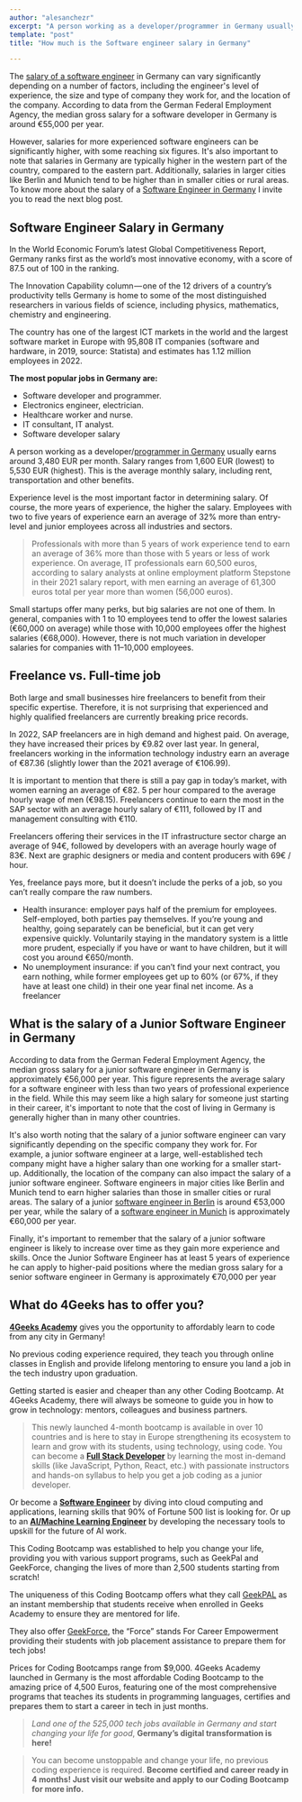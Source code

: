 ```yaml
---
author: "alesanchezr"
excerpt: "A person working as a developer/programmer in Germany usually earns around 3,480 EUR per month. A Software Engineer Salary in Germany ranges from 1,600 EUR (lowest) to 5,530 EUR (highest)."
template: "post" 
title: "How much is the Software engineer salary in Germany"

---
```


The [salary of a software engineer](https://4geeksacademy.com/us/software-engineer-salary/software-engineer-salary) in Germany can vary significantly depending on a number of factors, including the engineer's level of experience, the size and type of company they work for, and the location of the company. According to data from the German Federal Employment Agency, the median gross salary for a software developer in Germany is around €55,000 per year. 

However, salaries for more experienced software engineers can be significantly higher, with some reaching six figures. It's also important to note that salaries in Germany are typically higher in the western part of the country, compared to the eastern part. Additionally, salaries in larger cities like Berlin and Munich tend to be higher than in smaller cities or rural areas. To know more about the salary of a [Software Engineer in Germany](https://4geeksacademy.com/us/coding-bootcamps/software-engineer-bootcamp) I invite you to read the next blog post.

## Software Engineer Salary in Germany

In the World Economic Forum’s latest Global Competitiveness Report, Germany ranks first as the world’s most innovative economy, with a score of 87.5 out of 100 in the ranking.

The Innovation Capability column — one of the 12 drivers of a country’s productivity tells Germany is home to some of the most distinguished researchers in various fields of science, including physics, mathematics, chemistry and engineering.

The country has one of the largest ICT markets in the world and the largest software market in Europe with 95,808 IT companies (software and hardware, in 2019, source: Statista) and estimates has 1.12 million employees in 2022.

**The most popular jobs in Germany are:**

- Software developer and programmer.
- Electronics engineer, electrician.
- Healthcare worker and nurse.
- IT consultant, IT analyst.
- Software developer salary

A person working as a developer/[programmer in Germany](https://4geeksacademy.com/us/coding-campus/coding-bootcamp-hamburg-germany) usually earns around 3,480 EUR per month. Salary ranges from 1,600 EUR (lowest) to 5,530 EUR (highest). This is the average monthly salary, including rent, transportation and other benefits.

Experience level is the most important factor in determining salary. Of course, the more years of experience, the higher the salary. Employees with two to five years of experience earn an average of 32% more than entry-level and junior employees across all industries and sectors.

> Professionals with more than 5 years of work experience tend to earn an average of 36% more than those with 5 years or less of work experience.
> On average, IT professionals earn 60,500 euros, according to salary analysts at online employment platform Stepstone in their 2021 salary report, with men earning an average of 61,300 euros total per year more than women (56,000 euros).

Small startups offer many perks, but big salaries are not one of them. In general, companies with 1 to 10 employees tend to offer the lowest salaries (€60,000 on average) while those with 10,000 employees offer the highest salaries (€68,000). However, there is not much variation in developer salaries for companies with 11–10,000 employees.

## Freelance vs. Full-time job

Both large and small businesses hire freelancers to benefit from their specific expertise. Therefore, it is not surprising that experienced and highly qualified freelancers are currently breaking price records.

In 2022, SAP freelancers are in high demand and highest paid. On average, they have increased their prices by €9.82 over last year. In general, freelancers working in the information technology industry earn an average of €87.36 (slightly lower than the 2021 average of €106.99).

It is important to mention that there is still a pay gap in today’s market, with women earning an average of €82. 5 per hour compared to the average hourly wage of men (€98.15). Freelancers continue to earn the most in the SAP sector with an average hourly salary of €111, followed by IT and management consulting with €110.

Freelancers offering their services in the IT infrastructure sector charge an average of 94€, followed by developers with an average hourly wage of 83€. Next are graphic designers or media and content producers with 69€ / hour.

Yes, freelance pays more, but it doesn’t include the perks of a job, so you can’t really compare the raw numbers.

- Health insurance: employer pays half of the premium for employees. Self-employed, both parties pay themselves. If you’re young and healthy, going separately can be beneficial, but it can get very expensive quickly. Voluntarily staying in the mandatory system is a little more prudent, especially if you have or want to have children, but it will cost you around €650/month.
- No unemployment insurance: if you can’t find your next contract, you earn nothing, while former employees get up to 60% (or 67%, if they have at least one child) in their one year final net income. As a freelancer

## What is the salary of a Junior Software Engineer in Germany

According to data from the German Federal Employment Agency, the median gross salary for a junior software engineer in Germany is approximately €56,000 per year. This figure represents the average salary for a software engineer with less than two years of professional experience in the field. While this may seem like a high salary for someone just starting in their career, it's important to note that the cost of living in Germany is generally higher than in many other countries.

It's also worth noting that the salary of a junior software engineer can vary significantly depending on the specific company they work for. For example, a junior software engineer at a large, well-established tech company might have a higher salary than one working for a smaller start-up. Additionally, the location of the company can also impact the salary of a junior software engineer. Software engineers in major cities like Berlin and Munich tend to earn higher salaries than those in smaller cities or rural areas. The salary of a junior [software engineer in Berlin](https://4geeksacademy.com/us/coding-campus/coding-bootcamp-berlin-germany) is around €53,000 per year, while the salary of a [software engineer in Munich](https://4geeksacademy.com/us/coding-campus/coding-bootcamp-munich-germany) is approximately €60,000 per year.

Finally, it's important to remember that the salary of a junior software engineer is likely to increase over time as they gain more experience and skills. Once the Junior Software Engineer has at least 5 years of experience he can apply to higher-paid positions where the median gross salary for a senior software engineer in Germany is approximately €70,000 per year

## What do 4Geeks has to offer you?

[**4Geeks Academy**](https://4geeksacademy.com/) gives you the opportunity to affordably learn to code from any city in Germany!

No previous coding experience required, they teach you through online classes in English and provide lifelong mentoring to ensure you land a job in the tech industry upon graduation.

Getting started is easier and cheaper than any other Coding Bootcamp. At 4Geeks Academy, there will always be someone to guide you in how to grow in technology: mentors, colleagues and business partners.

> This newly launched 4-month bootcamp is available in over 10 countries and is here to stay in Europe strengthening its ecosystem to learn and grow with its students, using technology, using code.
> You can become a [**Full Stack Developer**](https://4geeksacademy.com/us/coding-bootcamps/full-time-full-stack-developer) by learning the most in-demand skills (like JavaScript, Python, React, etc.) with passionate instructors and hands-on syllabus to help you get a job coding as a junior developer.

Or become a [**Software Engineer**](https://4geeksacademy.com/us/coding-bootcamps/software-engineer-bootcamp) by diving into cloud computing and applications, learning skills that 90% of Fortune 500 list is looking for. Or up to an [**AI/Machine Learning Engineer**](https://4geeksacademy.com/us/coding-bootcamps/machine-learning-engineering) by developing the necessary tools to upskill for the future of AI work.

This Coding Bootcamp was established to help you change your life, providing you with various support programs, such as GeekPal and GeekForce, changing the lives of more than 2,500 students starting from scratch!

The uniqueness of this Coding Bootcamp offers what they call [GeekPAL](https://4geeksacademy.com/us/geekpal-support) as an instant membership that students receive when enrolled in Geeks Academy to ensure they are mentored for life.

They also offer [GeekForce](https://4geeksacademy.com/us/geekforce-career-support), the “Force” stands For Career Empowerment providing their students with job placement assistance to prepare them for tech jobs!

Prices for Coding Bootcamps range from $9,000. 4Geeks Academy launched in Germany is the most affordable Coding Bootcamp to the amazing price of 4,500 Euros, featuring one of the most comprehensive programs that teaches its students in programming languages, certifies and prepares them to start a career in tech in just months.

> *Land one of the 525,000 tech jobs available in Germany and start changing your life for good*, **Germany’s digital transformation is here!**

> You can become unstoppable and change your life, no previous coding experience is required. **Become certified and career ready in 4 months! Just visit our website and apply to our Coding Bootcamp for more info.**

<call-to-action button_text="Apply to our Coding Bootcamp" button_link="https://4geeksacademy.com/us/coding-bootcamps/part-time-full-stack-developer" background="rgba(0, 151, 205, 0.15)" title="Become certified and career ready in 4 months! Just visit our website and apply to our Coding Bootcamp for more info."></call-to-action>